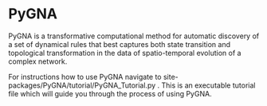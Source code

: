 PyGNA
=====

PyGNA is a  transformative computational method for automatic discovery
of a set of dynamical rules that best captures both state transition and
topological transformation in the data of spatio-temporal evolution of a
complex network.

For instructions how to use PyGNA navigate to 
site-packages/PyGNA/tutorial/PyGNA_Tutorial.py .  This is an 
executable tutorial file which will guide you through the process
of using PyGNA.


